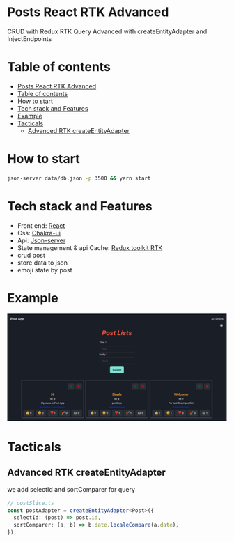 # Posts React RTK Advanced

CRUD with Redux RTK Query Advanced with createEntityAdapter and InjectEndpoints
# Table of contents

- [Posts React RTK Advanced](#posts-react-rtk-advanced)
- [Table of contents](#table-of-contents)
- [How to start](#how-to-start)
- [Tech stack and Features](#tech-stack-and-features)
- [Example](#example)
- [Tacticals](#tacticals)
  - [Advanced RTK createEntityAdapter](#advanced-rtk-createentityadapter)

# How to start
```bash
json-server data/db.json -p 3500 && yarn start
```

# Tech stack and Features

- Front end: [React](https://reactjs.org/)
- Css: [Chakra-ui](https://chakra-ui.com/)
- Api: [Json-server](https://github.com/typicode/json-server)
- State management & api Cache: [Redux toolkit RTK](https://redux-toolkit.js.org/)
- crud post
- store data to json
- emoji state by post

# Example
![Getting Started](./docs/images/example.png)
# Tacticals

## Advanced RTK createEntityAdapter

we add selectId and sortComparer for query

```typescript
// postSlice.ts
const postAdapter = createEntityAdapter<Post>({
  selectId: (post) => post.id,
  sortComparer: (a, b) => b.date.localeCompare(a.date),
});
```
